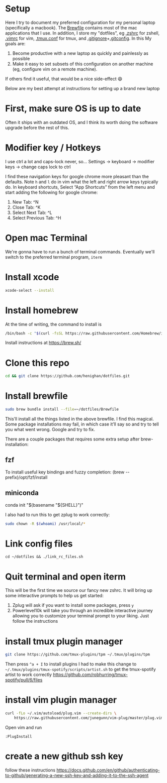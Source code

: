 # Setup
Here I try to document my preferred configuration for my personal laptop (specifically a macbook). The [Brewfile](.Brewfile) contains most of the mac applications that I use. In addition, I store my "dotfiles", eg [.zshrc](zshrc) for zshell, [.vimrc](vimrc) for vim, [.tmux.conf](tmux.conf) for tmux, and [.gitignore](gitignore)+[.gitconfig](gitconfig). In this My goals are:
1. Become productive with a new laptop as quickly and painlessly as possible
1. Make it easy to set subsets of this configuration on another machine (eg, configure vim on a remote machine).

If others find it useful, that would be a nice side-effect :smile:

Below are my best attempt at instructions for setting up a brand new laptop


# First, make sure OS is up to date
Often it ships with an outdated OS, and I think its worth doing the software upgrade before the rest of this.

# Modifier key / Hotkeys
I use ctrl a lot and caps-lock never, so...
Settings -> keyboard -> modifier keys -> change caps lock to ctrl

I find these navigation keys for google chrome more pleasant than the defaults. Note `h` and `l` do in vim what the left and right arrow keys typically do.
In keyboard shortcuts, Select “App Shortcuts” from the left menu and start adding the following for google chrome:
1. New Tab: ^N
1. Close Tab: ^K
1. Select Next Tab: ^L
1. Select Previous Tab: ^H

# Open mac Terminal
We're gonna have to run a bunch of terminal commands. Eventually we'll switch to the preferred terminal program, `iterm`

# Install xcode
```bash
xcode-select --install
```

# Install homebrew
At the time of writing, the command to install is
```bash
/bin/bash -c "$(curl -fsSL https://raw.githubusercontent.com/Homebrew/install/HEAD/install.sh)"
```
Install instructions at
https://brew.sh/

# Clone this repo
```bash
cd && git clone https://github.com/henighan/dotfiles.git
```


# Install brewfile
```bash
sudo brew bundle install --file=~/dotfiles/Brewfile
```
This’ll install all the things listed in the above brewfile. I find this magical.
Some package installations may fail, in which case it’ll say so and try to tell you what went wrong. Google and try to fix.

There are a couple packages that requires some extra setup after brew-installation:
## fzf
To install useful key bindings and fuzzy completion:
(brew --prefix)/opt/fzf/install

## miniconda
conda init "$(basename "${SHELL}")"


I also had to run this to get zplug to work correctly:
```bash
sudo chown -R $(whoami) /usr/local/*
```

# Link config files
`cd ~/dotfiles && ./link_rc_files.sh`


# Quit terminal and open iterm
This will be the first time we source our fancy new zshrc. It will bring up some interactive prompts to help us get started:
1. Zplug will ask if you want to install some packages, press `y`
1. Powerlevel10k will take you through an incredible interactive journey allowing you to customize your terminal prompt to your liking. Just follow the instructions

# install tmux plugin manager
```bash
git clone https://github.com/tmux-plugins/tpm ~/.tmux/plugins/tpm
```
Then press `^a + I` to install plugins
I had to make this change to `~/.tmux/plugins/tmux-spotify/scripts/artist.sh` to get the tmux-spotify artist to work correctly
https://github.com/robhurring/tmux-spotify/pull/6/files

# install vim plugin manager
```bash
curl -fLo ~/.vim/autoload/plug.vim --create-dirs \
    https://raw.githubusercontent.com/junegunn/vim-plug/master/plug.vim
```
Open vim and run
```
:PlugInstall
```

# create a new github ssh key
follow these instructions
https://docs.github.com/en/github/authenticating-to-github/generating-a-new-ssh-key-and-adding-it-to-the-ssh-agent
